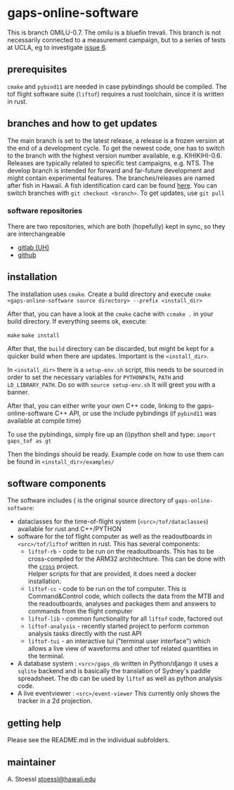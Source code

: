 # gaps-online-software

This is branch OMILU-0.7. The omilu is a bluefin trevali.
This branch is not necessarily connected to a measurement 
campaign, but to a series of tests at UCLA, eg to investigate
[issue 6](https://github.com/GAPS-Collab/gaps-online-software/issues/6). 

## prerequisites

`cmake` and `pybind11` are needed in case pybindings should be compiled.
The tof flight software suite (`liftof`) requires a rust toolchain, since 
it is written in rust.

## branches and how to get updates

The main branch is set to the latest release, a release is a frozen 
version at the end of a development cycle. To get the newest code, 
one has to switch to the branch with the highest version number 
available, e.g. KIHIKIHI-0.6. Releases are typically related to specific
test campaigns, e.g. NTS. The develop branch is intended for forward and 
far-future development and might contain experimental features. 
The branches/releases are named after fish in Hawaii. A fish 
identification card can be found [here](https://www.honolulu.gov/rep/site/dpr/dpr_docs/hbep_fish_id_card.pdf).
You can switch branches with `git checkout <branch>`. To get updates, use `git pull`

### software repositories

There are two repositories, which are both (hopefully) kept in sync, so they are interchangeable

* [gitlab (UH)](https://uhhepvcs.phys.hawaii.edu/Achim/gaps-online-software)
* [github](https://github.com/GAPS-Collab/gaps-online-software)

## installation

The installation uses `cmake`. Create a build directory and execute
`cmake <gaps-online-software source directory> --prefix <install_dir>`

After that, you can have a look at the `cmake` cache with 
`ccmake .` in your build directory. If everything seems ok, execute:

`make`
`make install`

After that, the `build` directory can be discarded, but might be kept for 
a quicker build when there are updates. Important is the `<install_dir>`.

In `<install_dir>` there is a `setup-env.sh` script, this needs to be sourced 
in order to set the necessary variables for `PYTHONPATH`, `PATH` and `LD_LIBRARY_PATH`.
Do so with 
`source setup-env.sh`
It will greet you with a banner.

After that, you can either write your own C++ code, linking to the gaps-online-software
C++ API, or use the include pybindings (if `pybind11` was available at compile time)

To use the pybindings, simply fire up an (i)python shell and type:
`import gaps_tof as gt`

Then the bindings should be ready. Example code on how to use them can be found in 
`<install_dir>/examples/`

## software components

The software includes (<src> is the original source directory of `gaps-online-software`:

- dataclasses for the time-of-flight system (`<src>/tof/dataclasses`) available for rust 
  and C++/PYTHON
- software for the tof flight computer as well as the readoutboards in 
  `<src>/tof/liftof` written in rust. This has several components:
  - `liftof-rb` - code to be run on the readoutboards. This has to be cross-compiled for 
    the ARM32 architechture. This can be done with the [`cross`](https://github.com/cross-rs/cross) project.  
    Helper scripts for that are provided, it does need a docker installation.
  - `liftof-cc` - code to be run on the tof computer. This is Command&Control code, which collects the data 
    from the MTB and the readoutboards, analyses and packages them and answers to commands from the flight 
    computer
  - `liftof-lib` - common functionality for all `liftof` code, factored out
  - `liftof-analysis` - recently started project to perform common analysis tasks directly with the rust API
  - `liftof-tui` - an interactive tui ("terminal user interface") which allows a live view of waveforms and 
                   other tof related quantities in the terminal.
- A database system : `<src>/gaps_db` written in Python/django it uses a `sqlite` backend and is basically the 
                      translation of Sydney's paddle spreadsheet. The db can be used by `liftof` as well 
                      as python analysis code.
- A live eventviewer : `<src>/event-viewer` This currently only shows the tracker in a 2d projection.

## getting help

Please see the README.md in the individual subfolders. 

## maintainer

A. Stoessl <stoessl@hawaii.edu>

